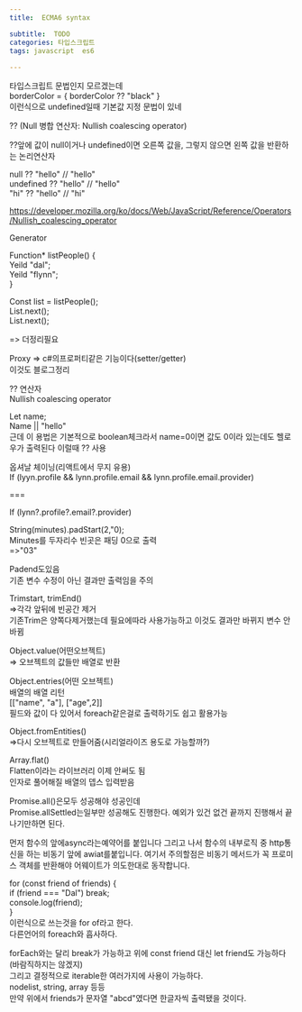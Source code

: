 ```yaml
---
title:  ECMA6 syntax

subtitle:  TODO
categories: 타입스크립트 
tags: javascript  es6
 
---
```


  
  
타입스크립트 문법인지 모르겠는데  
borderColor = { borderColor ?? "black" }  
이런식으로 undefined일때 기본값 지정 문법이 있네   
  
?? (Null 병합 연산자: Nullish coalescing operator)  
  
??앞에 값이 null이거나 undefined이면 오른쪽 값을, 그렇지 않으면 왼쪽 값을 반환하는 논리연산자  
  
null ?? "hello" // "hello"  
undefined ?? "hello" // "hello"  
"hi" ?? "hello" // "hi"  
  
https://developer.mozilla.org/ko/docs/Web/JavaScript/Reference/Operators/Nullish_coalescing_operator  
  
  
  
  
Generator  
  
  
Function* listPeople() {  
Yeild "dal";  
Yeild "flynn";  
}  
  
Const list = listPeople();  
List.next();  
List.next();  
  
=> 더정리필요  
  
  
Proxy => c#의프로퍼티같은 기능이다(setter/getter)  
이것도 블로그정리  
  
  
  
?? 연산자  
Nullish coalescing operator  
  
Let name;  
Name || "hello"  
근데 이 용법은 기본적으로 boolean체크라서 name=0이면 값도 0이라 있는데도 헬로우가 출력된다 이럴때 ?? 사용  
  
  
  
  
옵셔날 체이닝(리액트에서 무지 유용)  
If (lyyn.profile && lynn.profile.email && lynn.profile.email.provider)  
  
  
===  
  
  
If (lynn?.profile?.email?.provider)  
  
  
  
  
  
  
String(minutes).padStart(2,"0);  
Minutes를 두자리수 빈곳은 패딩 0으로 출력  
=>"03"  
  
Padend도있음  
기존 변수 수정이 아닌 결과만 출력임을 주의  
  
  
  
  
  
Trimstart, trimEnd()  
=>각각 앞뒤에 빈공간 제거  
기존Trim은 양쪽다제거했는데 필요에따라 사용가능하고 이것도 결과만 바뀌지 변수 안바뀜  
  
  
  
  
Object.value(어떤오브젝트)  
=> 오브젝트의 값들만 배열로 반환  
  
Object.entries(어떤 오브젝트)  
배열의 배열 리턴  
[["name", "a"], ["age",2]]  
필드와 값이 다 있어서 foreach같은걸로 출력하기도 쉽고 활용가능  
  
  
Object.fromEntities()  
=>다시 오브젝트로 만들어줌(시리얼라이즈 용도로 가능할까?)  
  
  
  
Array.flat()  
Flatten이라는 라이브러리 이제 안써도 됨  
인자로 풀어해질 배열의 뎁스 입력받음  
  
  
Promise.all()은모두 성공해야 성공인데  
Promise.allSettled는일부만 성공해도 진행한다. 예외가 있건 없건 끝까지 진행해서 끝나기만하면 된다.  
  
먼저 함수의 앞에async라는예약어를 붙입니다 그리고 나서 함수의 내부로직 중 http통신을 하는 비동기 앞에 awiat를붙입니다. 여기서 주의할점은 비동기 메서드가 꼭 프로미스 객체를 반환해야 어웨이트가 의도한대로 동작합니다.  
   
  
  
  
for (const friend of friends) {  
  if (friend === "Dal") break;  
  console.log(friend);  
}  
이런식으로 쓰는것을 for of라고 한다.  
다른언어의 foreach와 흡사하다.  
   
forEach와는 달리 break가 가능하고 위에 const friend 대신 let friend도 가능하다(바람직하지는 않겠지)  
그리고 결정적으로 iterable한 여러가지에 사용이 가능하다.  
nodelist, string, array 등등  
만약 위에서 friends가 문자열 "abcd"였다면 한글자씩 출력됐을 것이다.  
  
